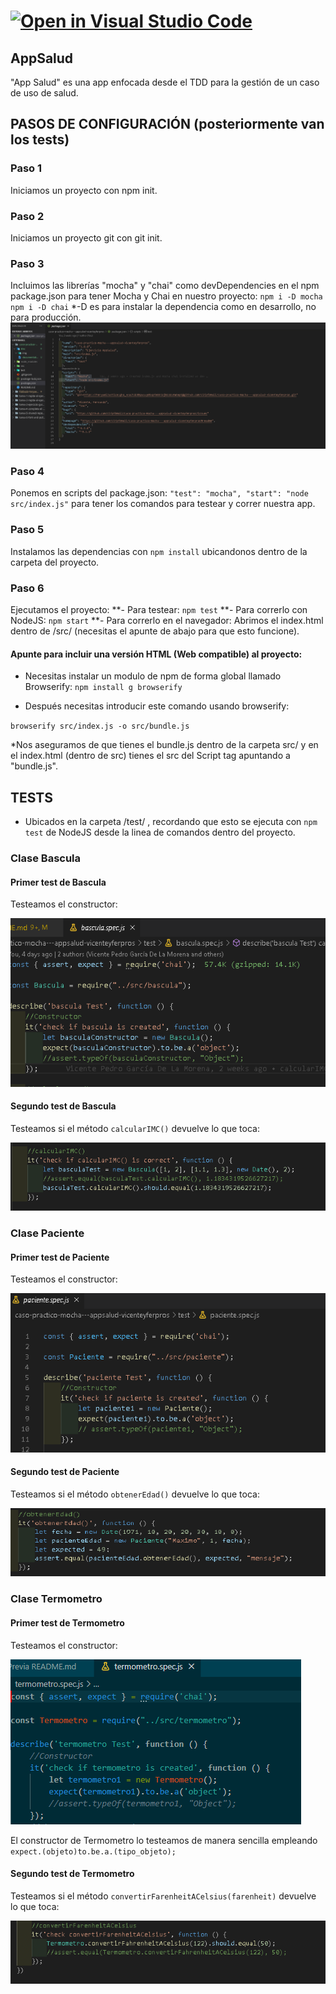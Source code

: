 # [![Open in Visual Studio Code](https://classroom.github.com/assets/open-in-vscode-f059dc9a6f8d3a56e377f745f24479a46679e63a5d9fe6f495e02850cd0d8118.svg)](https://classroom.github.com/online_ide?assignment_repo_id=6314963&assignment_repo_type=AssignmentRepo)

## AppSalud

"App Salud" es una app enfocada desde el TDD para la gestión de un caso de uso de salud.

## PASOS DE CONFIGURACIÓN (posteriormente van los tests)

### Paso 1

Iniciamos un proyecto con npm init.

### Paso 2

Iniciamos un proyecto git con git init.

### Paso 3

Incluimos las librerías "mocha" y "chai" como devDependencies en el npm package.json para tener Mocha y Chai en nuestro proyecto:
`` npm i -D mocha ``
`` npm i -D chai ``
*-D es para instalar la dependencia como en desarrollo, no para producción.
![Package.json completo](/doc/img/step4.png)

### Paso 4

Ponemos en scripts del package.json:
``"test": "mocha",
  "start": "node src/index.js"``
para tener los comandos para testear y correr nuestra app.

### Paso 5

Instalamos las dependencias con `` npm install `` ubicandonos dentro de la carpeta del proyecto.

### Paso 6

Ejecutamos el proyecto:
  **- Para testear: ``` npm test ```
  **- Para correrlo con NodeJS: ``` npm start ```
  **- Para correrlo en el navegador: Abrimos el index.html dentro de /src/ (necesitas el apunte de abajo para que esto funcione).

#### Apunte para incluir una versión HTML (Web compatible) al proyecto:

* Necesitas instalar un modulo de npm de forma global llamado Browserify:
``npm install g browserify``

* Después necesitas introducir este comando usando browserify:

``browserify src/index.js -o src/bundle.js``

*Nos aseguramos de que tienes el bundle.js dentro de la carpeta src/ y en el index.html (dentro de src) tienes el src del Script tag apuntando a "bundle.js".

## TESTS

* Ubicados en la carpeta /test/ , recordando que esto se ejecuta con `npm test` de NodeJS desde la linea de comandos dentro del proyecto.

### Clase Bascula

#### Primer test de Bascula

Testeamos el constructor:

![Bascula constructor test](/doc/img/test/bascula_1.png)

#### Segundo test de Bascula

Testeamos si el método `calcularIMC()` devuelve lo que toca:

![Bascula calcularIMC() test](/doc/img/test/bascula_2.png)

### Clase Paciente

#### Primer test de Paciente

Testeamos el constructor:

![Paciente constructor test](/doc/img/test/paciente_1.png)

#### Segundo test de Paciente

Testeamos si el método `obtenerEdad()` devuelve lo que toca:

![Paciente obtenerEdad() test](/doc/img/test/paciente_2.png)

### Clase Termometro

#### Primer test de Termometro

Testeamos el constructor:

![Termometro constructor test](/doc/img/test/term_1.png)

El constructor de Termometro lo testeamos de manera sencilla empleando `expect.(objeto)to.be.a.(tipo_objeto);`

#### Segundo test de Termometro

Testeamos si el método `convertirFarenheitACelsius(farenheit)` devuelve lo que toca:

![Termometro convertirFarenheitACelsius(farenheit) test](/doc/img/test/term_2.png)
